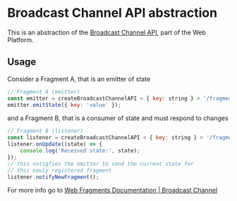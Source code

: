 # Broadcast Channel API abstraction

This is an abstraction of the [Broadcast Channel API](https://developer.mozilla.org/en-US/docs/Web/API/Broadcast_Channel_API), part of the Web Platform.

## Usage

Consider a Fragment A, that is an emitter of state

```javascript
// Fragment A (emitter)
const emitter = createBroadcastChannelAPI < { key: string } > '/fragment-path';
emitter.emitState({ key: 'value' });
```

and a Fragment B, that is a consumer of state and must respond to changes

```javascript
// Fragment B (listener)
const listener = createBroadcastChannelAPI < { key: string } > '/fragment-path';
listener.onUpdate((state) => {
	console.log('Received state:', state);
});
// this notigfies the emitter to send the current state for
// this newly registered fragment
listener.notifyNewFragment();
```

For more info go to
[Web Fragments Documentation | Broadcast Channel ](https://webfragments.dev/documentation/broadcasting-state/)
